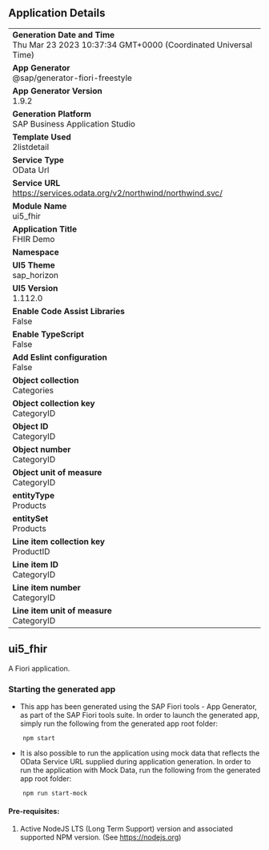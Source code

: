 ## Application Details
|               |
| ------------- |
|**Generation Date and Time**<br>Thu Mar 23 2023 10:37:34 GMT+0000 (Coordinated Universal Time)|
|**App Generator**<br>@sap/generator-fiori-freestyle|
|**App Generator Version**<br>1.9.2|
|**Generation Platform**<br>SAP Business Application Studio|
|**Template Used**<br>2listdetail|
|**Service Type**<br>OData Url|
|**Service URL**<br>https://services.odata.org/v2/northwind/northwind.svc/
|**Module Name**<br>ui5_fhir|
|**Application Title**<br>FHIR Demo|
|**Namespace**<br>|
|**UI5 Theme**<br>sap_horizon|
|**UI5 Version**<br>1.112.0|
|**Enable Code Assist Libraries**<br>False|
|**Enable TypeScript**<br>False|
|**Add Eslint configuration**<br>False|
|**Object collection**<br>Categories|
|**Object collection key**<br>CategoryID|
|**Object ID**<br>CategoryID|
|**Object number**<br>CategoryID|
|**Object unit of measure**<br>CategoryID|
|**entityType**<br>Products|
|**entitySet**<br>Products|
|**Line item collection key**<br>ProductID|
|**Line item ID**<br>CategoryID|
|**Line item number**<br>CategoryID|
|**Line item unit of measure**<br>CategoryID|

## ui5_fhir

A Fiori application.

### Starting the generated app

-   This app has been generated using the SAP Fiori tools - App Generator, as part of the SAP Fiori tools suite.  In order to launch the generated app, simply run the following from the generated app root folder:

```
    npm start
```

- It is also possible to run the application using mock data that reflects the OData Service URL supplied during application generation.  In order to run the application with Mock Data, run the following from the generated app root folder:

```
    npm run start-mock
```

#### Pre-requisites:

1. Active NodeJS LTS (Long Term Support) version and associated supported NPM version.  (See https://nodejs.org)


